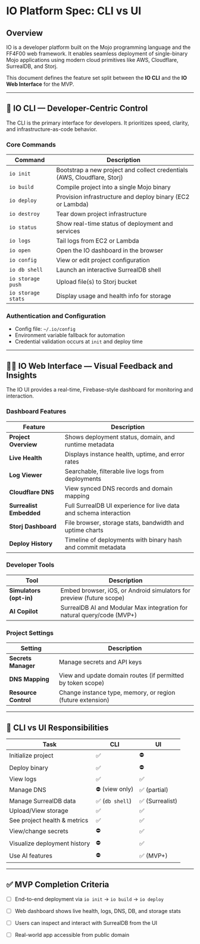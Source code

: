 # IO Platform Spec: CLI vs UI

## Overview

IO is a developer platform built on the Mojo programming language and the FF4F00 web framework. It enables seamless deployment of single-binary Mojo applications using modern cloud primitives like AWS, Cloudflare, SurrealDB, and Storj.

This document defines the feature set split between the **IO CLI** and the **IO Web Interface** for the MVP.

---

## 🧰 IO CLI — Developer-Centric Control

The CLI is the primary interface for developers. It prioritizes speed, clarity, and infrastructure-as-code behavior.

### Core Commands

| Command             | Description                                                                 |
|---------------------|-----------------------------------------------------------------------------|
| `io init`           | Bootstrap a new project and collect credentials (AWS, Cloudflare, Storj)   |
| `io build`          | Compile project into a single Mojo binary                                   |
| `io deploy`         | Provision infrastructure and deploy binary (EC2 or Lambda)                  |
| `io destroy`        | Tear down project infrastructure                                            |
| `io status`         | Show real-time status of deployment and services                            |
| `io logs`           | Tail logs from EC2 or Lambda                                                |
| `io open`           | Open the IO dashboard in the browser                                        |
| `io config`         | View or edit project configuration                                          |
| `io db shell`       | Launch an interactive SurrealDB shell                                       |
| `io storage push`   | Upload file(s) to Storj bucket                                              |
| `io storage stats`  | Display usage and health info for storage                                   |

### Authentication and Configuration

- Config file: `~/.io/config`
- Environment variable fallback for automation
- Credential validation occurs at `init` and deploy time

---

## 🧑‍💻 IO Web Interface — Visual Feedback and Insights

The IO UI provides a real-time, Firebase-style dashboard for monitoring and interaction.

### Dashboard Features

| Feature                 | Description                                                            |
|--------------------------|------------------------------------------------------------------------|
| **Project Overview**     | Shows deployment status, domain, and runtime metadata                  |
| **Live Health**          | Displays instance health, uptime, and error rates                      |
| **Log Viewer**           | Searchable, filterable live logs from deployments                      |
| **Cloudflare DNS**       | View synced DNS records and domain mapping                             |
| **Surrealist Embedded**  | Full SurrealDB UI experience for live data and schema interaction      |
| **Storj Dashboard**      | File browser, storage stats, bandwidth and uptime charts               |
| **Deploy History**       | Timeline of deployments with binary hash and commit metadata           |

### Developer Tools

| Tool                    | Description                                                              |
|--------------------------|--------------------------------------------------------------------------|
| **Simulators (opt-in)** | Embed browser, iOS, or Android simulators for preview (future scope)     |
| **AI Copilot**           | SurrealDB AI and Modular Max integration for natural query/code (MVP+)   |

### Project Settings

| Setting               | Description                                                              |
|------------------------|--------------------------------------------------------------------------|
| **Secrets Manager**    | Manage secrets and API keys                                              |
| **DNS Mapping**        | View and update domain routes (if permitted by token scope)              |
| **Resource Control**   | Change instance type, memory, or region (future extension)               |

---

## 🚦 CLI vs UI Responsibilities

| Task                               | CLI             | UI             |
|------------------------------------|------------------|----------------|
| Initialize project                 | ✅               | ⛔️             |
| Deploy binary                      | ✅               | ⛔️             |
| View logs                          | ✅               | ✅             |
| Manage DNS                         | ⛔️ (view only)   | ✅ (partial)   |
| Manage SurrealDB data              | ✅ (`db shell`)   | ✅ (Surrealist)|
| Upload/View storage                | ✅               | ✅             |
| See project health & metrics       | ✅               | ✅             |
| View/change secrets                | ⛔️               | ✅             |
| Visualize deployment history       | ⛔️               | ✅             |
| Use AI features                    | ⛔️               | ✅ (MVP+)      |

---

## ✅ MVP Completion Criteria

- [ ] End-to-end deployment via `io init` → `io build` → `io deploy`
- [ ] Web dashboard shows live health, logs, DNS, DB, and storage stats
- [ ] Users can inspect and interact with SurrealDB from the UI
- [ ] Real-world app accessible from public domain

